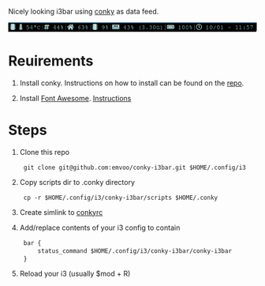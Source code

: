 Nicely looking i3bar using [conky](https://github.com/brndnmtthws/conky) as data feed.

![screenshot](bar.png)

# Reuirements

1. Install conky. Instructions on how to install can be found on the [repo](https://github.com/brndnmtthws/conky/wiki/Installation#conky-on-operating-systems).

2. Install [Font Awesome](https://github.com/FortAwesome/Font-Awesome). [Instructions](https://fontawesome.com/how-to-use/on-the-web/setup/using-package-managers)

# Steps

1. Clone this repo  
    
        git clone git@github.com:emvoo/conky-i3bar.git $HOME/.config/i3

1. Copy scripts dir to .conky directory  

        cp -r $HOME/.config/i3/conky-i3bar/scripts $HOME/.conky 

1. Create simlink to [conkyrc](conkyrc)

1. Add/replace contents of your i3 config to contain  
      
        bar {
            status_command $HOME/.config/i3/conky-i3bar/conky-i3bar
        }

1. Reload your i3 (usually $mod + R)
